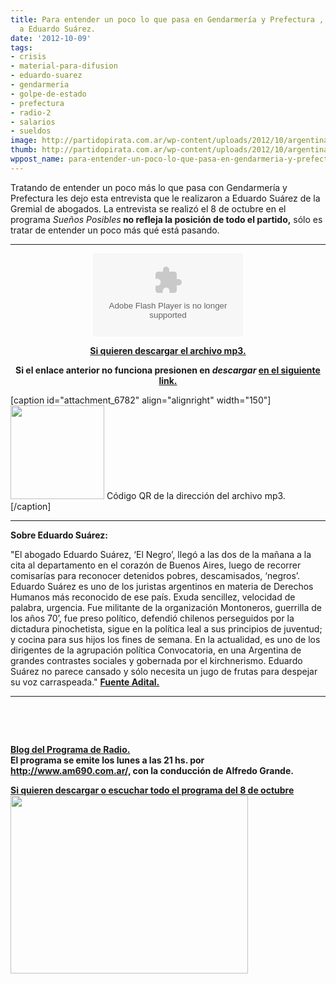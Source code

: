 ```yaml
---
title: Para entender un poco lo que pasa en Gendarmería y Prefectura , entrevista
  a Eduardo Suárez.
date: '2012-10-09'
tags:
- crisis
- material-para-difusion
- eduardo-suarez
- gendarmeria
- golpe-de-estado
- prefectura
- radio-2
- salarios
- sueldos
image: http://partidopirata.com.ar/wp-content/uploads/2012/10/argentina-Gendarmeria-II.jpg
thumb: http://partidopirata.com.ar/wp-content/uploads/2012/10/argentina-Gendarmeria-II-150x150.jpg
wppost_name: para-entender-un-poco-lo-que-pasa-en-gendarmeria-y-prefectura-entrevista-a-eduardo-suarez
---
```


Tratando de entender un poco más lo que pasa con Gendarmería y Prefectura les dejo esta entrevista que le realizaron a Eduardo Suárez de la Gremial de abogados. La entrevista se realizó el 8 de octubre en el programa <em>Sueños Posibles</em><strong> no refleja la posición de todo el partido,</strong> sólo es tratar de entender un poco más qué está pasando.

<hr />

<center>
<object id="player1483309" width="240" height="133" classid="clsid:d27cdb6e-ae6d-11cf-96b8-444553540000" codebase="http://download.macromedia.com/pub/shockwave/cabs/flash/swflash.cab#version=6,0,40,0"><param name="AllowScriptAccess" value="always" /><param name="allowFullScreen" value="true" /><param name="wmode" value="transparent" /><param name="src" value="http://www.ivoox.com/playerivoox_ee_1483309_1.html" /><param name="allowfullscreen" value="true" /><param name="allowscriptaccess" value="always" /><embed id="player1483309" width="240" height="133" type="application/x-shockwave-flash" src="http://www.ivoox.com/playerivoox_ee_1483309_1.html" AllowScriptAccess="always" allowFullScreen="true" wmode="transparent" allowfullscreen="true" allowscriptaccess="always" /></object></center>
<p style="text-align: center;"><strong><a href="http://www.ivoox.com/entrevista-a-eduardo-suarez-asociacion-gremial_md_1483309_1.mp3" target="_blank">Si quieren descargar el archivo mp3.</a></strong></p>
<p style="text-align: center;"><strong>Si el enlace anterior no funciona presionen en <em>descargar</em> <a href="http://www.ivoox.com/entrevista-a-eduardo-suarez-asociacion-gremial-audios-mp3_rf_1483309_1.html" target="_blank">en el siguiente link.</a></strong></p>


[caption id="attachment_6782" align="alignright" width="150"]<a href="http://partidopirata.com.ar/wp-content/uploads/2012/10/chart1.png"><img class="size-full wp-image-6782" title="chart" src="http://partidopirata.com.ar/wp-content/uploads/2012/10/chart1.png" alt="" width="150" height="150" /></a> Código QR de la dirección del archivo mp3.[/caption]

<hr />

<strong>Sobre Eduardo Suárez:</strong>

"El abogado Eduardo Suárez, ‘El Negro’, llegó a las dos de la mañana a la cita al departamento en el corazón de Buenos Aires, luego de recorrer comisarías para reconocer detenidos pobres, descamisados, ‘negros’. Eduardo Suárez es uno de los juristas argentinos en materia de Derechos Humanos más reconocido de ese país. Exuda sencillez, velocidad de palabra, urgencia. Fue militante de la organización Montoneros, guerrilla de los años 70’, fue preso político, defendió chilenos perseguidos por la dictadura pinochetista, sigue en la política leal a sus principios de juventud; y cocina para sus hijos los fines de semana.
En la actualidad, es uno de los dirigentes de la agrupación política Convocatoria, en una Argentina de grandes contrastes sociales y gobernada por el kirchnerismo. Eduardo Suárez no parece cansado y sólo necesita un jugo de frutas para despejar su voz carraspeada."
<strong><a href="http://www.adital.com.br/site/noticia_imp.asp?lang=ES&amp;img=N&amp;cod=56478" target="_blank">Fuente Adital.</a></strong>

<hr />

&nbsp;

&nbsp;
<div><strong><a href="http://sueniosposibles.com/" target="_blank">Blog del Programa de Radio.</a></strong></div>
<strong>El programa se emite los lunes a las 21 hs. por<a href="http://www.am690.com.ar/" target="_blank"> http://www.am690.com.ar/,</a> con la conducción de Alfredo Grande. </strong>

<strong><a href="http://partido-pirata.blogspot.com.br/2012/10/suenos-posibles-del-8-de-octubre.html" target="_blank">Si quieren descargar o escuchar todo el programa del 8 de octubre</a><a href="http://partidopirata.com.ar/wp-content/uploads/2012/10/argentina-Gendarmeria-II.jpg"><img class="alignright size-full wp-image-6781" title="argentina-Gendarmeria-II" src="http://partidopirata.com.ar/wp-content/uploads/2012/10/argentina-Gendarmeria-II.jpg" alt="" width="380" height="285" /></a></strong>
